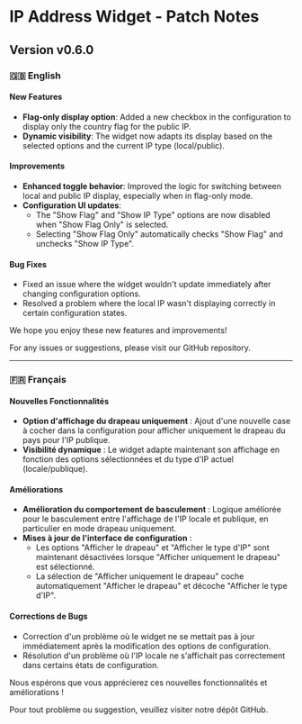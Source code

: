 # IP Address Widget - Patch Notes

## Version v0.6.0

### 🇬🇧 English

#### New Features

-   **Flag-only display option**: Added a new checkbox in the configuration to display only the country flag for the public IP.
-   **Dynamic visibility**: The widget now adapts its display based on the selected options and the current IP type (local/public).

#### Improvements

-   **Enhanced toggle behavior**: Improved the logic for switching between local and public IP display, especially when in flag-only mode.
-   **Configuration UI updates**:
    -   The "Show Flag" and "Show IP Type" options are now disabled when "Show Flag Only" is selected.
    -   Selecting "Show Flag Only" automatically checks "Show Flag" and unchecks "Show IP Type".

#### Bug Fixes

-   Fixed an issue where the widget wouldn't update immediately after changing configuration options.
-   Resolved a problem where the local IP wasn't displaying correctly in certain configuration states.

We hope you enjoy these new features and improvements!

For any issues or suggestions, please visit our GitHub repository.

---

### 🇫🇷 Français

#### Nouvelles Fonctionnalités

-   **Option d'affichage du drapeau uniquement** : Ajout d'une nouvelle case à cocher dans la configuration pour afficher uniquement le drapeau du pays pour l'IP publique.
-   **Visibilité dynamique** : Le widget adapte maintenant son affichage en fonction des options sélectionnées et du type d'IP actuel (locale/publique).

#### Améliorations

-   **Amélioration du comportement de basculement** : Logique améliorée pour le basculement entre l'affichage de l'IP locale et publique, en particulier en mode drapeau uniquement.
-   **Mises à jour de l'interface de configuration** :
    -   Les options "Afficher le drapeau" et "Afficher le type d'IP" sont maintenant désactivées lorsque "Afficher uniquement le drapeau" est sélectionné.
    -   La sélection de "Afficher uniquement le drapeau" coche automatiquement "Afficher le drapeau" et décoche "Afficher le type d'IP".

#### Corrections de Bugs

-   Correction d'un problème où le widget ne se mettait pas à jour immédiatement après la modification des options de configuration.
-   Résolution d'un problème où l'IP locale ne s'affichait pas correctement dans certains états de configuration.

Nous espérons que vous apprécierez ces nouvelles fonctionnalités et améliorations !

Pour tout problème ou suggestion, veuillez visiter notre dépôt GitHub.
